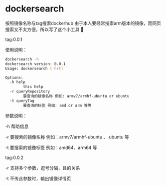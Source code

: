 # dockersearch
按照镜像名称与tag搜索dockerhub
由于本人要经常搜索arm版本的镜像，而网页搜索又不太方便，所以写了这个小工具  :dog: 

tag:0.0.1

使用说明：
``` bash
dockersearch -h
dockersearch version: 0.0.1
Usage: dockersearch [-hrt]

Options:
  -h help
        this help
  -r queryRepository
        要查询的镜像名称 例如: armv7/armhf-ubuntu or ubuntu
  -t queryTag
        要查询的标签 例如: amd or arm 等等
```
参数说明：

-h	帮助信息

-r	要搜索的镜像名称	例如：armv7/armhf-ubuntu 、 ubuntu 等

-t	要搜索的镜像标签	例如：amd64、arm64 等

tag:0.0.2

-r 支持多个参数，逗号分隔，且的关系

-t 不传此参数时，输出镜像详情页